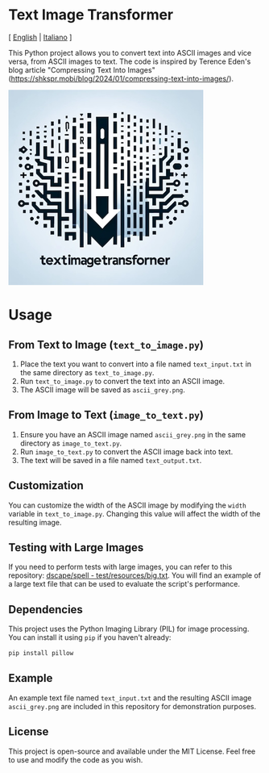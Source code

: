 # Text Image Transformer

[ [English](README.md) | [Italiano](README.it.md) ]

This Python project allows you to convert text into ASCII images and vice versa, from ASCII images to text. The code is inspired by Terence Eden's blog article "Compressing Text Into Images" (https://shkspr.mobi/blog/2024/01/compressing-text-into-images/).

![Logo TextImageTransformer](logo.jpg)

# Usage

## From Text to Image (`text_to_image.py`)
1. Place the text you want to convert into a file named `text_input.txt` in the same directory as `text_to_image.py`.
2. Run `text_to_image.py` to convert the text into an ASCII image.
3. The ASCII image will be saved as `ascii_grey.png`.

## From Image to Text (`image_to_text.py`)
1. Ensure you have an ASCII image named `ascii_grey.png` in the same directory as `image_to_text.py`.
2. Run `image_to_text.py` to convert the ASCII image back into text.
3. The text will be saved in a file named `text_output.txt`.

## Customization
You can customize the width of the ASCII image by modifying the `width` variable in `text_to_image.py`. Changing this value will affect the width of the resulting image.

## Testing with Large Images
If you need to perform tests with large images, you can refer to this repository: [dscape/spell - test/resources/big.txt](https://github.com/dscape/spell/blob/master/test/resources/big.txt). You will find an example of a large text file that can be used to evaluate the script's performance.

## Dependencies
This project uses the Python Imaging Library (PIL) for image processing. You can install it using `pip` if you haven't already:

```bash
pip install pillow
```

## Example
An example text file named `text_input.txt` and the resulting ASCII image `ascii_grey.png` are included in this repository for demonstration purposes.

## License
This project is open-source and available under the MIT License. Feel free to use and modify the code as you wish.
